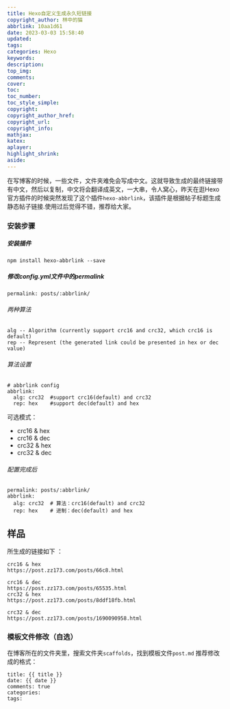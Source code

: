 ```yaml
---
title: Hexo自定义生成永久短链接
copyright_author: 林中的猫
abbrlink: 10aa1d61
date: 2023-03-03 15:58:40
updated:
tags:
categories: Hexo
keywords:
description:
top_img:
comments:
cover:
toc:
toc_number:
toc_style_simple:
copyright:
copyright_author_href:
copyright_url:
copyright_info:
mathjax:
katex:
aplayer:
highlight_shrink:
aside:
---
```


在写博客的时候，一些文件，文件夹难免会写成中文。这就导致生成的最终链接带有中文，然后以复制，中文将会翻译成英文，一大串，令人窝心，昨天在逛Hexo官方插件的时候突然发现了这个插件`hexo-abbrlink`，该插件是根据帖子标题生成静态帖子链接.使用过后觉得不错，推荐给大家。

### 安装步骤

##### 安装插件

```
npm install hexo-abbrlink --save
```

##### 修改config.yml文件中的permalink

```
permalink: posts/:abbrlink/
```

###### 两种算法

```
alg -- Algorithm (currently support crc16 and crc32, which crc16 is default)
rep -- Represent (the generated link could be presented in hex or dec value)
```

###### 算法设置

```
# abbrlink config
abbrlink:  
  alg: crc32  #support crc16(default) and crc32
  rep: hex    #support dec(default) and hex
```

可选模式：

- crc16 & hex
- crc16 & dec
- crc32 & hex
- crc32 & dec

###### 配置完成后

```
permalink: posts/:abbrlink/
abbrlink:  
  alg: crc32  # 算法：crc16(default) and crc32
  rep: hex    # 进制：dec(default) and hex
```

## 样品

所生成的链接如下 ：

```
crc16 & hex
https://post.zz173.com/posts/66c8.html

crc16 & dec
https://post.zz173.com/posts/65535.html
crc32 & hex
https://post.zz173.com/posts/8ddf18fb.html

crc32 & dec
https://post.zz173.com/posts/1690090958.html
```

### 模板文件修改（自选）

在博客所在的文件夹里，搜索文件夹`scaffolds`，找到模板文件`post.md`
推荐修改成的格式：

```
title: {{ title }}
date: {{ date }}
comments: true
categories:
tags:
```
